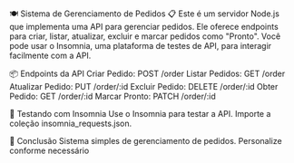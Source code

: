 🍽️ Sistema de Gerenciamento de Pedidos 📋
Este é um servidor Node.js que implementa uma API para gerenciar pedidos. Ele oferece endpoints para criar, listar, atualizar, excluir e marcar pedidos como "Pronto". Você pode usar o Insomnia, uma plataforma de testes de API, para interagir facilmente com a API.

📦 Endpoints da API
Criar Pedido: POST /order
Listar Pedidos: GET /order
Atualizar Pedido: PUT /order/:id
Excluir Pedido: DELETE /order/:id
Obter Pedido: GET /order/:id
Marcar Pronto: PATCH /order/:id

🧪 Testando com Insomnia
Use o Insomnia para testar a API. Importe a coleção insomnia_requests.json.

📝 Conclusão
Sistema simples de gerenciamento de pedidos. Personalize conforme necessário 




